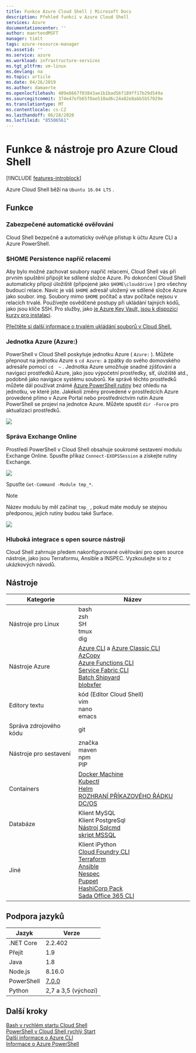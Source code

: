 ```yaml
---
title: Funkce Azure Cloud Shell | Microsoft Docs
description: Přehled funkcí v Azure Cloud Shell
services: Azure
documentationcenter: ''
author: maertendMSFT
manager: timlt
tags: azure-resource-manager
ms.assetid: ''
ms.service: azure
ms.workload: infrastructure-services
ms.tgt_pltfrm: vm-linux
ms.devlang: na
ms.topic: article
ms.date: 04/26/2019
ms.author: damaerte
ms.openlocfilehash: 409e8667f03843ae1b1bad56f189ff17b29d549a
ms.sourcegitcommit: 374e47efb65f0ae510ad6c24a82e8abb5b57029e
ms.translationtype: MT
ms.contentlocale: cs-CZ
ms.lasthandoff: 06/28/2020
ms.locfileid: "85506561"
---
```

# <a name="features--tools-for-azure-cloud-shell"></a>Funkce & nástroje pro Azure Cloud Shell

[!INCLUDE [features-introblock](../../includes/cloud-shell-features-introblock.md)]

Azure Cloud Shell běží na `Ubuntu 16.04 LTS` .

## <a name="features"></a>Funkce

### <a name="secure-automatic-authentication"></a>Zabezpečené automatické ověřování

Cloud Shell bezpečně a automaticky ověřuje přístup k účtu Azure CLI a Azure PowerShell.

### <a name="home-persistence-across-sessions"></a>$HOME Persistence napříč relacemi

Aby bylo možné zachovat soubory napříč relacemi, Cloud Shell vás při prvním spuštění připojit ke sdílené složce Azure.
Po dokončení Cloud Shell automaticky připojí úložiště (připojené jako `$HOME\clouddrive` ) pro všechny budoucí relace.
Navíc je váš `$HOME` adresář uložený ve sdílené složce Azure jako soubor. img.
Soubory mimo `$HOME` počítač a stav počítače nejsou v relacích trvalé. Používejte osvědčené postupy při ukládání tajných kódů, jako jsou klíče SSH. Pro služby, jako [je Azure Key Vault, jsou k dispozici kurzy pro instalaci](https://docs.microsoft.com/azure/key-vault/key-vault-manage-with-cli2#prerequisites).

[Přečtěte si další informace o trvalém ukládání souborů v Cloud Shell.](persisting-shell-storage.md)

### <a name="azure-drive-azure"></a>Jednotka Azure (Azure:)

PowerShell v Cloud Shell poskytuje jednotku Azure ( `Azure:` ). Můžete přepnout na jednotku Azure s `cd Azure:` a zpátky do svého domovského adresáře pomocí `cd  ~` .
Jednotka Azure umožňuje snadné zjišťování a navigaci prostředků Azure, jako jsou výpočetní prostředky, síť, úložiště atd., podobně jako navigace systému souborů.
Ke správě těchto prostředků můžete dál používat známé [Azure PowerShell rutiny](https://docs.microsoft.com/powershell/azure) bez ohledu na jednotku, ve které jste.
Jakékoli změny provedené v prostředcích Azure provedené přímo v Azure Portal nebo prostřednictvím rutin Azure PowerShell se projeví na jednotce Azure.  Můžete spustit `dir -Force` pro aktualizaci prostředků.

![](media/features-powershell/azure-drive.png)

### <a name="manage-exchange-online"></a>Správa Exchange Online

Prostředí PowerShell v Cloud Shell obsahuje soukromé sestavení modulu Exchange Online.  Spusťte příkaz `Connect-EXOPSSession` a získejte rutiny Exchange.

![](media/features-powershell/exchangeonline.png)

 Spusťte `Get-Command -Module tmp_*`.
> [!NOTE]
> Název modulu by měl začínat `tmp_` , pokud máte moduly se stejnou předponou, jejich rutiny budou také Surface. 

![](media/features-powershell/exchangeonlinecmdlets.png)

### <a name="deep-integration-with-open-source-tooling"></a>Hluboká integrace s open source nástroji

Cloud Shell zahrnuje předem nakonfigurované ověřování pro open source nástroje, jako jsou Terraformu, Ansible a INSPEC. Vyzkoušejte si to z ukázkových návodů.

## <a name="tools"></a>Nástroje

|Kategorie   |Název   |
|---|---|
|Nástroje pro Linux            |bash<br> zsh<br> SH<br> tmux<br> dig<br>               |
|Nástroje Azure            |[Azure CLI](https://github.com/Azure/azure-cli) a [Azure Classic CLI](https://github.com/Azure/azure-xplat-cli)<br> [AzCopy](https://docs.microsoft.com/azure/storage/common/storage-use-azcopy-v10)<br> [Azure Functions CLI](https://github.com/Azure/azure-functions-core-tools)<br> [Service Fabric CLI](https://docs.microsoft.com/azure/service-fabric/service-fabric-cli)<br> [Batch Shipyard](https://github.com/Azure/batch-shipyard)<br> [blobxfer](https://github.com/Azure/blobxfer)|
|Editory textu           |kód (Editor Cloud Shell)<br> vim<br> nano<br> emacs    |
|Správa zdrojového kódu         |git                    |
|Nástroje pro sestavení            |značka<br> maven<br> npm<br> PIP         |
|Containers             |[Docker Machine](https://github.com/docker/machine)<br> [Kubectl](https://kubernetes.io/docs/user-guide/kubectl-overview/)<br> [Helm](https://github.com/kubernetes/helm)<br> [ROZHRANÍ PŘÍKAZOVÉHO ŘÁDKU DC/OS](https://github.com/dcos/dcos-cli)         |
|Databáze              |Klient MySQL<br> Klient PostgreSql<br> [Nástroj Sqlcmd](https://docs.microsoft.com/sql/tools/sqlcmd-utility)<br> [skript MSSQL](https://github.com/Microsoft/sql-xplat-cli) |
|Jiné                  |Klient iPython<br> [Cloud Foundry CLI](https://github.com/cloudfoundry/cli)<br> [Terraform](https://www.terraform.io/docs/providers/azurerm/)<br> [Ansible](https://www.ansible.com/microsoft-azure)<br> [Nespec](https://www.chef.io/inspec/)<br> [Puppet](https://puppet.com/docs/bolt/latest/bolt.html)<br> [HashiCorp Pack](https://www.packer.io/)<br> [Sada Office 365 CLI](https://pnp.github.io/office365-cli/)|

## <a name="language-support"></a>Podpora jazyků

|Jazyk   |Verze   |
|---|---|
|.NET Core  |2.2.402       |
|Přejít         |1.9        |
|Java       |1.8        |
|Node.js    |8.16.0      |
|PowerShell |[7.0.0](https://github.com/PowerShell/powershell/releases)       |
|Python     |2,7 a 3,5 (výchozí)|

## <a name="next-steps"></a>Další kroky
[Bash v rychlém startu Cloud Shell](quickstart.md) <br>
[PowerShell v Cloud Shell rychlý Start](quickstart-powershell.md) <br>
[Další informace o Azure CLI](https://docs.microsoft.com/cli/azure/) <br>
[Informace o Azure PowerShell](https://docs.microsoft.com/powershell/azure/) <br>
